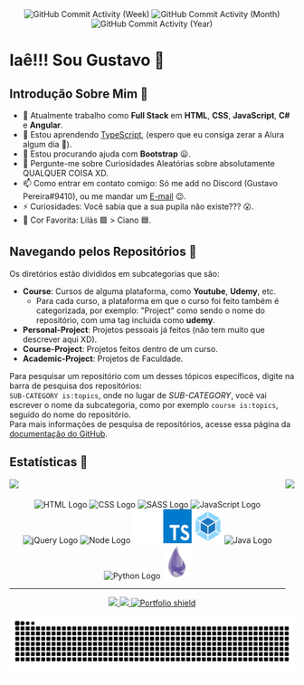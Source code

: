 <!-- Importação de Sites Externos e Bibliotecas -->
<link rel="stylesheet" href="https://cdn.jsdelivr.net/gh/devicons/devicon@v2.14.0/devicon.min.css">

<div align="center">
   <img alt="GitHub Commit Activity (Week)" src="https://img.shields.io/github/commit-activity/w/volaxy/volaxy" />
   <img alt="GitHub Commit Activity (Month)" src="https://img.shields.io/github/commit-activity/m/volaxy/volaxy" />
   <img alt="GitHub Commit Activity (Year)" src="https://img.shields.io/github/commit-activity/y/volaxy/volaxy" />
</div>

# Iaê!!! Sou Gustavo 👋

## Introdução Sobre Mim 🧭
- 🔭 Atualmente trabalho como **Full Stack** em **HTML**, **CSS**, **JavaScript**, **C#** e **Angular**.
- 🌱 Estou aprendendo [TypeScript](https://cursos.alura.com.br/formacao-typescript), (espero que eu consiga
zerar a Alura algum dia 🤣).
- 🤔 Estou procurando ajuda com **Bootstrap** 😦.
- 💬 Pergunte-me sobre Curiosidades Aleatórias sobre absolutamente QUALQUER COISA XD.
- 📫 Como entrar em contato comigo: Só me add no Discord (Gustavo Pereira#9410), ou me mandar um <a href="mailto:guga.PRO.00@hotmail.com">E-mail</a> 😉.
- ⚡ Curiosidades: Você sabia que a sua pupila não existe??? 😮.
- 🎨 Cor Favorita: Lilás 🟪 > Ciano 🟦.

## Navegando pelos Repositórios 🚢
Os diretórios estão divididos em subcategorias que são:
* **Course**: Cursos de alguma plataforma, como **Youtube**, **Udemy**, etc.
    * Para cada curso, a plataforma em que o curso foi feito também é categorizada, por exemplo: "Project" como sendo o nome do repositório, com uma tag incluida como **udemy**.
* **Personal-Project**: Projetos pessoais já feitos (não tem muito que descrever aqui XD).
* **Course-Project**: Projetos feitos dentro de um curso.
* **Academic-Project**: Projetos de Faculdade.

Para pesquisar um repositório com um desses tópicos específicos, digite na barra de pesquisa dos repositórios:</br>
`SUB-CATEGORY is:topics`, onde no lugar de *SUB-CATEGORY*, você vai escrever o nome da subcategoria, como por exemplo
`course is:topics`, seguido do nome do repositório.</br>
Para mais informações de pesquisa de repositórios, acesse essa página da [documentação do
GitHub](https://docs.github.com/pt/search-github/searching-on-github/searching-for-repositories).

## Estatísticas 📑
<div>
    <a href="https://github.com/Volaxy">
        <img height="195em"
            src="https://github-readme-stats.vercel.app/api?username=Volaxy&show_icons=true&theme=jolly&include_all_commits=true&count_private=true" />
        <img height="195em" align="right"
            src="https://github-readme-stats.vercel.app/api/top-langs/?username=Volaxy&layout=compact&langs_count=16&theme=jolly" />
    </a>
</div>

<div align="center"><br/>
    <img alt="HTML Logo" height="60" width="50" src="./icons/html-5.svg" />
    <img alt="CSS Logo" height="60" width="50" src="./icons/css-3.svg" />
    <img alt="SASS Logo" height="60" width="50" src="./icons/sass.svg" />
    <img alt="JavaScript Logo" height="60" width="50" src="./icons/javascript.svg" />
    <img alt="jQuery Logo" height="60" width="100" src="./icons/jquery.svg" />
    <img alt="Node Logo" height="60" width="50" src="./icons/nodejs-icon.svg" />
    <img alt="Express Logo" height="60" width="50" src="./assets/images/icons/Express Logo.svg" />
    <img alt="TypeScript Logo" height="60" width="50" src="./assets/images/icons/TypeScript Logo.svg" />
    <img alt="Webpack Logo" height="60" width="50" src="./assets/images/icons/Webpack Logo.svg" />
    <img alt="Java Logo" height="60" width="50" src="./icons/java.svg" />
    <img alt="Python Logo" height="60" width="50" src="./icons/python.svg" />
    <img alt="Elixir Logo" height="60" width="50" src="./icons/elixir.svg" />
</div>

***

<div align="center">
   
 <!-- Linkedin -->
 <a href="https://www.linkedin.com/in/gustavo-martins-pereira-20a504198/" target="_blank">
     <img src="https://img.shields.io/badge/LinkedIn-0077B5?style=for-the-badge&logo=linkedin&logoColor=white">
 </a>
 
 <!-- WhatsApp -->
 <a href="https://wa.me/5527996013293" rel="nofollow">
   <img src="https://img.shields.io/badge/WhatsApp-25D366?style=for-the-badge&logo=whatsapp&logoColor=white">
 </a>
 
 <!-- Portfolio -->
 <a href="https://volaxy.github.io/Volaxy/" target="_blank">
   <img src="https://img.shields.io/badge/PORTFOLIO-0A182E?style=for-the-badge" alt="Portfolio shield">
 </a>
   
</div>

![Snake animation](https://github.com/Volaxy/Volaxy/blob/output/github-contribution-grid-snake.svg)
